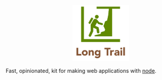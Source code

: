 <br />
<div align="center" style="margin:auto;">
    <img src="logo-wide.png?raw=true" width='150px' />
</div>

  Fast, opinionated, kit for making web applications with [node](http://nodejs.org).

